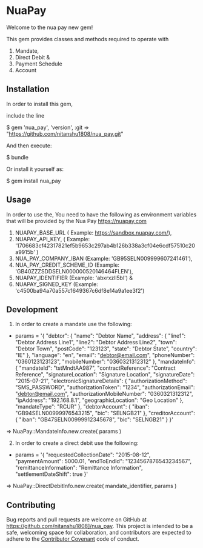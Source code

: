 # NuaPay

Welcome to the nua pay new gem!

This gem provides classes and methods required to operate with
1. Mandate,
2. Direct Debit &
3. Payment Schedule
4. Account


## Installation

In order to install this gem,

include the line

$ gem 'nua_pay', 'version', :git => "https://github.com/nitanshu1808/nua_pay.git"

And then execute:

$ bundle

Or install it yourself as:

$ gem install nua_pay

## Usage

In order to use the, You need to have the following as environment variables that will be provided by the Nua Pay https://nuapay.com

1. NUAPAY_BASE_URL ( Example: https://sandbox.nuapay.com/),
2. NUAPAY_API_KEY, ( Example: '1706683cf42317821ef5b9653c297ab4b126b338a3cf04e6cdf57510c20a9915b' )
3. NUA_PAY_COMPANY_IBAN (Example: 'GB95SELN009999607241461'),
4. NUA_PAY_CREDIT_SCHEME_ID (Example: 'GB40ZZZSDDSELN000000520146464FLEN'),
5. NUAPAY_IDENTIFIER (Example: 'abxrxzll5bl') &
6. NUAPAY_SIGNED_KEY (Example: 'c4500ba94a70a557c1649367c6df8e14a9a1ee3f2')


## Development
1. In order to create a mandate use the following:

* params = '{
   "debtor": {
   "name": "Debtor Name",
   "address": {
     "line1": "Debtor Address Line1",
     "line2": "Debtor Address Line2",
     "town": "Debtor Town",
     "postCode": "123123",
     "state": "Debtor State",
     "country": "IE"
    },
   "language": "en",
   "email": "debtor@email.com",
   "phoneNumber": "0360123123123",
   "mobileNumber": "0360321312312"
   },
   "mandateInfo": {
     "mandateId": "tstMndtAA987",
     "contractReference": "Contract Reference",
     "signatureLocation": "Signature Location",
     "signatureDate": "2015-07-21",
     "electronicSignatureDetails": {
       "authorizationMethod": "SMS_PASSWORD",
       "authorizationToken": "1234",
       "authorizationEmail": "debtor@email.com",
       "authorizationMobileNumber": "0360321312312",
       "ipAddress": "192.168.8.1",
       "geographicLocation": "Geo Location"
     },
     "mandateType": "RCUR"
   },
   "debtorAccount": {
     "iban": "GB94SELN00999976543215",
     "bic": "SELNGB21"
   },
   "creditorAccount": {
     "iban": "GB47SELN00999912345678",
     "bic": "SELNGB21"
   }
 }'

=> NuaPay::MandateInfo.new.create( params )

2. In order to create a direct debit use the following:

* params = '{
    "requestedCollectionDate": "2015-08-12",
    "paymentAmount": 5000.01,
    "endToEndId": "1234567876543234567",
    "remittanceInformation": "Remittance Information",
    "settlementDateShift": true
 }'


=> NuaPay::DirectDebitInfo.new.create( mandate_identifier, params )

## Contributing

Bug reports and pull requests are welcome on GitHub at https://github.com/nitanshu1808]/nua_pay. This project is intended to be a safe, welcoming space for collaboration, and contributors are expected to adhere to the [Contributor Covenant](http://contributor-covenant.org) code of conduct.

